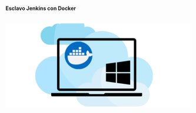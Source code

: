 <h1 class="title" style="display:none">Desarrollo</h1>
<h4 style="text-transform: none;"> Esclavo Jenkins con Docker</h4>

<img src="media\images\slave.png" alt="Jenkins" style="margin: 15px 0px;
                                                                            background: none;
                                                                            border: 0;
                                                                            box-shadow: none;">